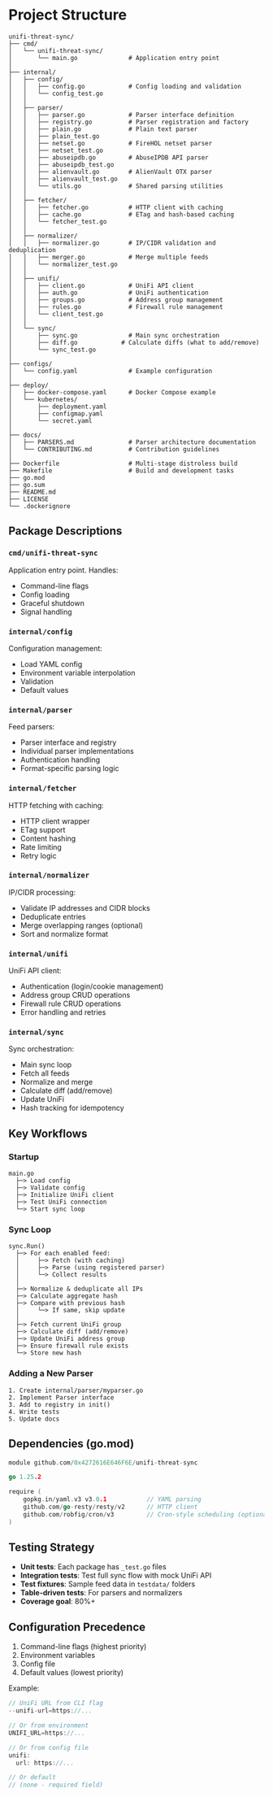 # Project Structure

```
unifi-threat-sync/
├── cmd/
│   └── unifi-threat-sync/
│       └── main.go              # Application entry point
│
├── internal/
│   ├── config/
│   │   ├── config.go            # Config loading and validation
│   │   └── config_test.go
│   │
│   ├── parser/
│   │   ├── parser.go            # Parser interface definition
│   │   ├── registry.go          # Parser registration and factory
│   │   ├── plain.go             # Plain text parser
│   │   ├── plain_test.go
│   │   ├── netset.go            # FireHOL netset parser
│   │   ├── netset_test.go
│   │   ├── abuseipdb.go         # AbuseIPDB API parser
│   │   ├── abuseipdb_test.go
│   │   ├── alienvault.go        # AlienVault OTX parser
│   │   ├── alienvault_test.go
│   │   └── utils.go             # Shared parsing utilities
│   │
│   ├── fetcher/
│   │   ├── fetcher.go           # HTTP client with caching
│   │   ├── cache.go             # ETag and hash-based caching
│   │   └── fetcher_test.go
│   │
│   ├── normalizer/
│   │   ├── normalizer.go        # IP/CIDR validation and deduplication
│   │   ├── merger.go            # Merge multiple feeds
│   │   └── normalizer_test.go
│   │
│   ├── unifi/
│   │   ├── client.go            # UniFi API client
│   │   ├── auth.go              # UniFi authentication
│   │   ├── groups.go            # Address group management
│   │   ├── rules.go             # Firewall rule management
│   │   └── client_test.go
│   │
│   └── sync/
│       ├── sync.go              # Main sync orchestration
│       ├── diff.go            # Calculate diffs (what to add/remove)
│       └── sync_test.go
│
├── configs/
│   └── config.yaml              # Example configuration
│
├── deploy/
│   ├── docker-compose.yaml      # Docker Compose example
│   └── kubernetes/
│       ├── deployment.yaml
│       ├── configmap.yaml
│       └── secret.yaml
│
├── docs/
│   ├── PARSERS.md               # Parser architecture documentation
│   └── CONTRIBUTING.md          # Contribution guidelines
│
├── Dockerfile                   # Multi-stage distroless build
├── Makefile                     # Build and development tasks
├── go.mod
├── go.sum
├── README.md
├── LICENSE
└── .dockerignore
```

## Package Descriptions

### `cmd/unifi-threat-sync`
Application entry point. Handles:
- Command-line flags
- Config loading
- Graceful shutdown
- Signal handling

### `internal/config`
Configuration management:
- Load YAML config
- Environment variable interpolation
- Validation
- Default values

### `internal/parser`
Feed parsers:
- Parser interface and registry
- Individual parser implementations
- Authentication handling
- Format-specific parsing logic

### `internal/fetcher`
HTTP fetching with caching:
- HTTP client wrapper
- ETag support
- Content hashing
- Rate limiting
- Retry logic

### `internal/normalizer`
IP/CIDR processing:
- Validate IP addresses and CIDR blocks
- Deduplicate entries
- Merge overlapping ranges (optional)
- Sort and normalize format

### `internal/unifi`
UniFi API client:
- Authentication (login/cookie management)
- Address group CRUD operations
- Firewall rule CRUD operations
- Error handling and retries

### `internal/sync`
Sync orchestration:
- Main sync loop
- Fetch all feeds
- Normalize and merge
- Calculate diff (add/remove)
- Update UniFi
- Hash tracking for idempotency

## Key Workflows

### Startup
```
main.go
  ├─> Load config
  ├─> Validate config
  ├─> Initialize UniFi client
  ├─> Test UniFi connection
  └─> Start sync loop
```

### Sync Loop
```
sync.Run()
  ├─> For each enabled feed:
  │     ├─> Fetch (with caching)
  │     ├─> Parse (using registered parser)
  │     └─> Collect results
  │
  ├─> Normalize & deduplicate all IPs
  ├─> Calculate aggregate hash
  ├─> Compare with previous hash
  │     └─> If same, skip update
  │
  ├─> Fetch current UniFi group
  ├─> Calculate diff (add/remove)
  ├─> Update UniFi address group
  ├─> Ensure firewall rule exists
  └─> Store new hash
```

### Adding a New Parser
```
1. Create internal/parser/myparser.go
2. Implement Parser interface
3. Add to registry in init()
4. Write tests
5. Update docs
```

## Dependencies (go.mod)

```go
module github.com/0x4272616E646F6E/unifi-threat-sync

go 1.25.2

require (
    gopkg.in/yaml.v3 v3.0.1           // YAML parsing
    github.com/go-resty/resty/v2      // HTTP client
    github.com/robfig/cron/v3         // Cron-style scheduling (optional)
)
```

## Testing Strategy

- **Unit tests**: Each package has `_test.go` files
- **Integration tests**: Test full sync flow with mock UniFi API
- **Test fixtures**: Sample feed data in `testdata/` folders
- **Table-driven tests**: For parsers and normalizers
- **Coverage goal**: 80%+

## Configuration Precedence

1. Command-line flags (highest priority)
2. Environment variables
3. Config file
4. Default values (lowest priority)

Example:
```go
// UniFi URL from CLI flag
--unifi-url=https://...

// Or from environment
UNIFI_URL=https://...

// Or from config file
unifi:
  url: https://...

// Or default
// (none - required field)
```
